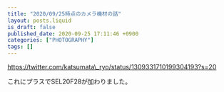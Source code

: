 ```yaml
---
title: "2020/09/25時点のカメラ機材の話"
layout: posts.liquid
is_draft: false
published_date: 2020-09-25 17:11:46 +0900
categories: ["PHOTOGRAPHY"]
tags: []
---
```


https://twitter.com/katsumata\_ryo/status/1309331710199304193?s=20

これにプラスでSEL20F28が加わりました。


